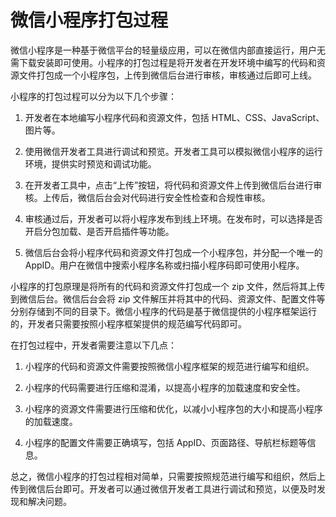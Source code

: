 # 微信小程序打包过程

微信小程序是一种基于微信平台的轻量级应用，可以在微信内部直接运行，用户无需下载安装即可使用。小程序的打包过程是将开发者在开发环境中编写的代码和资源文件打包成一个小程序包，上传到微信后台进行审核，审核通过后即可上线。

小程序的打包过程可以分为以下几个步骤：

1. 开发者在本地编写小程序代码和资源文件，包括 HTML、CSS、JavaScript、图片等。

2. 使用微信开发者工具进行调试和预览。开发者工具可以模拟微信小程序的运行环境，提供实时预览和调试功能。

3. 在开发者工具中，点击“上传”按钮，将代码和资源文件上传到微信后台进行审核。上传后，微信后台会对代码进行安全性检查和合规性审核。

4. 审核通过后，开发者可以将小程序发布到线上环境。在发布时，可以选择是否开启分包加载、是否开启插件等功能。

5. 微信后台会将小程序代码和资源文件打包成一个小程序包，并分配一个唯一的 AppID。用户在微信中搜索小程序名称或扫描小程序码即可使用小程序。

小程序的打包原理是将所有的代码和资源文件打包成一个 zip 文件，然后将其上传到微信后台。微信后台会将 zip 文件解压并将其中的代码、资源文件、配置文件等分别存储到不同的目录下。微信小程序的代码是基于微信提供的小程序框架运行的，开发者只需要按照小程序框架提供的规范编写代码即可。

在打包过程中，开发者需要注意以下几点：

1. 小程序的代码和资源文件需要按照微信小程序框架的规范进行编写和组织。

2. 小程序的代码需要进行压缩和混淆，以提高小程序的加载速度和安全性。

3. 小程序的资源文件需要进行压缩和优化，以减小小程序包的大小和提高小程序的加载速度。

4. 小程序的配置文件需要正确填写，包括 AppID、页面路径、导航栏标题等信息。

总之，微信小程序的打包过程相对简单，只需要按照规范进行编写和组织，然后上传到微信后台即可。开发者可以通过微信开发者工具进行调试和预览，以便及时发现和解决问题。
